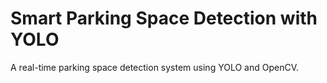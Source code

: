 # Smart Parking Space Detection with YOLO
A real-time parking space detection system using YOLO and OpenCV.
